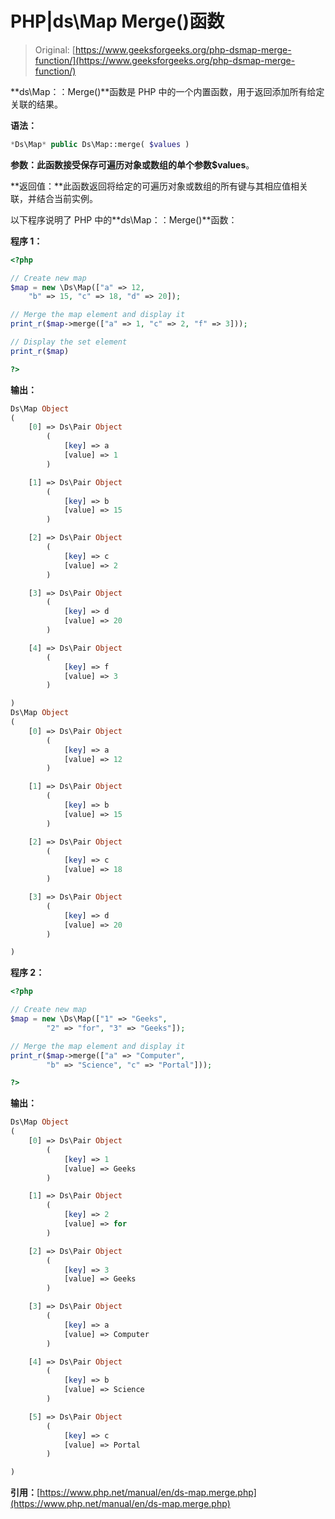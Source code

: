 # PHP|ds\Map Merge()函数

> Original: [https://www.geeksforgeeks.org/php-dsmap-merge-function/](https://www.geeksforgeeks.org/php-dsmap-merge-function/)

**ds\Map：：Merge()**函数是 PHP 中的一个内置函数，用于返回添加所有给定关联的结果。

**语法：**

```php
*Ds\Map* public Ds\Map::merge( $values )
```

**参数：**此函数接受保存可遍历对象或数组的单个参数**$values**。

**返回值：**此函数返回将给定的可遍历对象或数组的所有键与其相应值相关联，并结合当前实例。

以下程序说明了 PHP 中的**ds\Map：：Merge()**函数：

**程序 1：**

```php
<?php 

// Create new map
$map = new \Ds\Map(["a" => 12,
    "b" => 15, "c" => 18, "d" => 20]); 

// Merge the map element and display it 
print_r($map->merge(["a" => 1, "c" => 2, "f" => 3])); 

// Display the set element 
print_r($map) 

?> 
```

**输出：**

```php
Ds\Map Object
(
    [0] => Ds\Pair Object
        (
            [key] => a
            [value] => 1
        )

    [1] => Ds\Pair Object
        (
            [key] => b
            [value] => 15
        )

    [2] => Ds\Pair Object
        (
            [key] => c
            [value] => 2
        )

    [3] => Ds\Pair Object
        (
            [key] => d
            [value] => 20
        )

    [4] => Ds\Pair Object
        (
            [key] => f
            [value] => 3
        )

)
Ds\Map Object
(
    [0] => Ds\Pair Object
        (
            [key] => a
            [value] => 12
        )

    [1] => Ds\Pair Object
        (
            [key] => b
            [value] => 15
        )

    [2] => Ds\Pair Object
        (
            [key] => c
            [value] => 18
        )

    [3] => Ds\Pair Object
        (
            [key] => d
            [value] => 20
        )

)

```

**程序 2：**

```php
<?php 

// Create new map
$map = new \Ds\Map(["1" => "Geeks",
        "2" => "for", "3" => "Geeks"]); 

// Merge the map element and display it 
print_r($map->merge(["a" => "Computer",
        "b" => "Science", "c" => "Portal"])); 

?> 
```

**输出：**

```php
Ds\Map Object
(
    [0] => Ds\Pair Object
        (
            [key] => 1
            [value] => Geeks
        )

    [1] => Ds\Pair Object
        (
            [key] => 2
            [value] => for
        )

    [2] => Ds\Pair Object
        (
            [key] => 3
            [value] => Geeks
        )

    [3] => Ds\Pair Object
        (
            [key] => a
            [value] => Computer
        )

    [4] => Ds\Pair Object
        (
            [key] => b
            [value] => Science
        )

    [5] => Ds\Pair Object
        (
            [key] => c
            [value] => Portal
        )

)

```

**引用：**[https://www.php.net/manual/en/ds-map.merge.php](https://www.php.net/manual/en/ds-map.merge.php)